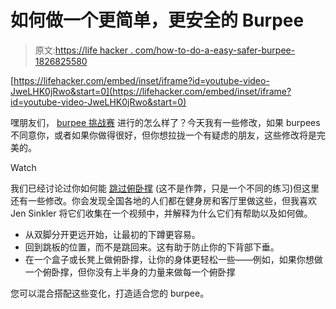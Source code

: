 # 如何做一个更简单，更安全的 Burpee

> 原文:[https://life hacker . com/how-to-do-a-easy-safer-burpee-1826825580](https://lifehacker.com/how-to-do-an-easier-safer-burpee-1826825580)

 [https://lifehacker.com/embed/inset/iframe?id=youtube-video-JweLHK0jRwo&start=0](https://lifehacker.com/embed/inset/iframe?id=youtube-video-JweLHK0jRwo&start=0) 

嘿朋友们， [burpee 挑战赛](https://lifehacker.com/this-june-were-going-to-do-burpees-and-like-it-1826461827) 进行的怎么样了？今天我有一些修改，如果 burpees 不同意你，或者如果你做得很好，但你想拉拢一个有疑虑的朋友，这些修改将是完美的。

Watch

我们已经讨论过你如何能 [跳过俯卧撑](https://vitals.lifehacker.com/how-to-do-the-perfect-burpee-1826642241) (这不是作弊，只是一个不同的练习)但这里还有一些修改。你会发现全国各地的人们都在健身房和客厅里做这些，但我喜欢 Jen Sinkler 将它们收集在一个视频中，并解释为什么它们有帮助以及如何做。

*   从双脚分开更远开始，让最初的下蹲更容易。
*   回到跳板的位置，而不是跳回来。这有助于防止你的下背部下垂。
*   在一个盒子或长凳上做俯卧撑，让你的身体更轻松一些——例如，如果你想做一个俯卧撑，但你没有上半身的力量来做每一个俯卧撑

您可以混合搭配这些变化，打造适合您的 burpee。